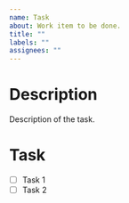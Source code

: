 ```yaml
---
name: Task
about: Work item to be done.
title: ""
labels: ""
assignees: ""
---
```


# Description

Description of the task.

# Task

- [ ] Task 1
- [ ] Task 2
